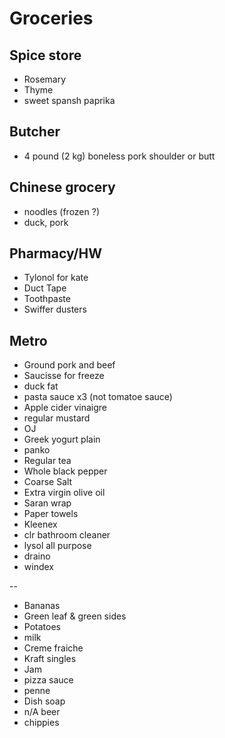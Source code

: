 # Groceries

## Spice store

- Rosemary
- Thyme
- sweet spansh paprika

## Butcher

- 4 pound (2 kg) boneless pork shoulder or butt

## Chinese grocery

- noodles (frozen ?)
- duck, pork

## Pharmacy/HW

- Tylonol for kate
- Duct Tape
- Toothpaste
- Swiffer dusters

## Metro

- Ground pork and beef
- Saucisse for freeze
- duck fat
- pasta sauce x3 (not tomatoe sauce)
- Apple cider vinaigre
- regular mustard
- OJ
- Greek yogurt plain
- panko
- Regular tea
- Whole black pepper
- Coarse Salt
- Extra virgin olive oil
- Saran wrap
- Paper towels
- Kleenex
- clr bathroom cleaner
- lysol all purpose
- draino
- windex

--

- Bananas
- Green leaf & green sides
- Potatoes
- milk
- Creme fraiche
- Kraft singles
- Jam
- pizza sauce
- penne
- Dish soap
- n/A beer
- chippies
